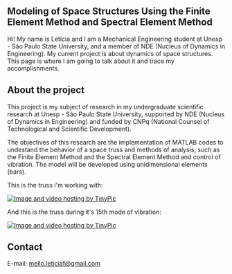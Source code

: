 ## Modeling of Space Structures Using the Finite Element Method and Spectral Element Method

Hi! My name is Leticia and I am a Mechanical Engineering student at Unesp - São Paulo State University, and a member of NDE (Nucleus of Dynamics in Engineering). My current project is about dynamics of space structures. This page is where I am going to talk about it and trace my accomplishments.

## About the project
This project is my subject of research in my undergraduate scientific research at Unesp - São Paulo State University, supported by NDE (Nucleus of Dynamics in Engineering) and funded by CNPq (National Counsel of Technological and Scientific Development).

The objectives of this research are the implementation of MATLAB codes to undestand the behavior of a space truss and methods of analysis, such as the Finite Element Method and the Spectral Element Method and control of vibration. The model will be developed using unidimensional elements (bars).

This is the truss i'm working with:


 <a href="http://pt-br.tinypic.com?ref=2qxyn9h" target="_blank"><img src="http://i64.tinypic.com/2qxyn9h.png" border="0" alt="Image and video hosting by TinyPic"></a>

And this is the truss during it's 15th mode of vibration:


<a href="http://pt-br.tinypic.com?ref=96w95s" target="_blank"><img src="http://i64.tinypic.com/96w95s.png" border="0" alt="Image and video hosting by TinyPic"></a>


## Contact

E-mail: mello.leticiaf@gmail.com
